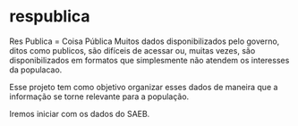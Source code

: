# respublica
Res Publica = Coisa Pública
Muitos dados disponibilizados pelo governo, ditos como publicos, são difíceis de acessar ou, muitas vezes, são disponibilizados em formatos que simplesmente não atendem os interesses da populacao.

Esse projeto tem como objetivo organizar esses dados de maneira que a informação se torne relevante para a população.

Iremos iniciar com os dados do SAEB.

